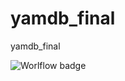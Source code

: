 # yamdb_final
yamdb_final

![Worlflow badge](https://github.com/dariaealy/yamdb_final/actions/workflows/yamdb_workflow.yml/badge.svg)